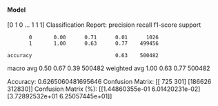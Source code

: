 #### Model
[0 1 0 ... 1 1 1]
Classification Report:
              precision    recall  f1-score   support

           0       0.00      0.71      0.01      1026
           1       1.00      0.63      0.77    499456

    accuracy                           0.63    500482
   macro avg       0.50      0.67      0.39    500482
weighted avg       1.00      0.63      0.77    500482

Accuracy: 0.6265060481695646
Confusion Matrix:
[[   725    301]
 [186626 312830]]
Confusion Matrix (%):
[[1.44860355e-01 6.01420231e-02]
 [3.72892532e+01 6.25057445e+01]]
